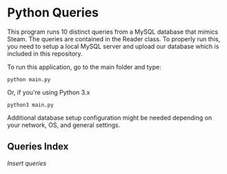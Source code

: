 # Python Queries

This program runs 10 distinct queries from a MySQL database that mimics Steam. The queries are contained in the Reader class. To properly run this, you need to setup a local MySQL server and upload our database which is included in this repository.

To run this application, go to the main folder and type:
```
python main.py
```
Or, if you're using Python 3.x
```
python3 main.py
```
Additional database setup configuration might be needed depending on your network, OS, and general settings.

## Queries Index

*Insert queries*
